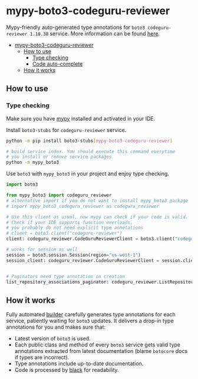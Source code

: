# mypy-boto3-codeguru-reviewer

Mypy-friendly auto-generated type annotations for `boto3 codeguru-reviewer 1.10.38` service.
More information can be found [here](https://github.com/vemel/mypy_boto3).

- [mypy-boto3-codeguru-reviewer](#mypy-boto3-codeguru-reviewer)
  - [How to use](#how-to-use)
    - [Type checking](#type-checking)
    - [Code auto-complete](#code-auto-complete)
  - [How it works](#how-it-works)

## How to use

### Type checking

Make sure you have [mypy](https://github.com/python/mypy) installed and activated in your IDE.

Install `boto3-stubs` for `codeguru-reviewer` service.

```bash
python -m pip install boto3-stubs[mypy-boto3-codeguru-reviewer]

# build service index. You should execute this command everytime
# you install or remove service packages
python -m mypy_boto3
```

Use `boto3` with `mypy_boto3` in your project and enjoy type checking.

```python
import boto3

from mypy_boto3 import codeguru_reviewer
# alternative import if you do not want to install mypy_boto3 package
# import mypy_boto3_codeguru_reviewer as codeguru_reviewer

# Use this client as usual, now mypy can check if your code is valid.
# Check if your IDE supports function overloads,
# you probably do not need explicit type annotations
# client = boto3.client("codeguru-reviewer")
client: codeguru_reviewer.CodeGuruReviewerClient = boto3.client("codeguru-reviewer")

# works for session as well
session = boto3.session.Session(region="us-west-1")
session_client: codeguru_reviewer.CodeGuruReviewerClient = session.client("codeguru-reviewer")


# Paginators need type annotation on creation
list_repository_associations_paginator: codeguru_reviewer.ListRepositoryAssociationsPaginator = client.get_paginator("list_repository_associations")
```

## How it works

Fully automated [builder](https://github.com/vemel/mypy_boto3) carefully generates
type annotations for each service, patiently waiting for `boto3` updates. It delivers
a drop-in type annotations for you and makes sure that:

- Latest version of `boto3` is used.
- Each public class and method of every `boto3` service gets valid type annotations
  extracted from latest documentation (blame `botocore` docs if types are incorrect).
- Type annotations include up-to-date documentation.
- Code is processed by [black](https://github.com/psf/black) for readability.